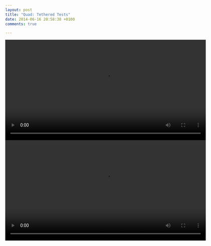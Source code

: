 ```yaml
---
layout: post
title: "Quad: Tethered Tests"
date: 2014-06-16 20:58:38 +0100
comments: true

---
```


<center><video width="640" controls><source src="https://video.ianrenton.com/quadcopter/firstproptest.mp4" type="video/mp4"></video></center>

<center><video width="640" controls><source src="https://video.ianrenton.com/quadcopter/liftingturning.mp4" type="video/mp4"></video></center>
